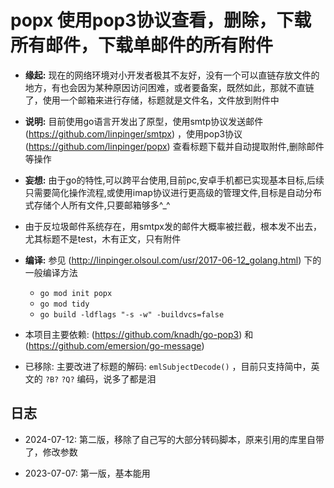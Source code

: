 # popx 使用pop3协议查看，删除，下载所有邮件，下载单邮件的所有附件

- **缘起:** 现在的网络环境对小开发者极其不友好，没有一个可以直链存放文件的地方，有也会因为某种原因访问困难，或者要备案，既然如此，那就不直链了，使用一个邮箱来进行存储，标题就是文件名，文件放到附件中

- **说明:** 目前使用go语言开发出了原型，使用smtp协议发送邮件 (https://github.com/linpinger/smtpx) ，使用pop3协议 (https://github.com/linpinger/popx) 查看标题下载并自动提取附件,删除邮件等操作

- **妄想:** 由于go的特性,可以跨平台使用,目前pc,安卓手机都已实现基本目标,后续只需要简化操作流程,或使用imap协议进行更高级的管理文件,目标是自动分布式存储个人所有文件,只要邮箱够多^_^

- 由于反垃圾邮件系统存在，用smtpx发的邮件大概率被拦截，根本发不出去，尤其标题不是test，木有正文，只有附件

- **编译:** 参见 (http://linpinger.olsoul.com/usr/2017-06-12_golang.html)  下的一般编译方法
  - `go mod init popx`
  - `go mod tidy`
  - `go build -ldflags "-s -w" -buildvcs=false`

- 本项目主要依赖: (https://github.com/knadh/go-pop3) 和 (https://github.com/emersion/go-message)

- 已移除: 主要改进了标题的解码: `emlSubjectDecode()`  ，目前只支持简中，英文的 `?B?` `?Q?` 编码，说多了都是泪

## 日志

- 2024-07-12: 第二版，移除了自己写的大部分转码脚本，原来引用的库里自带了，修改参数

- 2023-07-07: 第一版，基本能用

